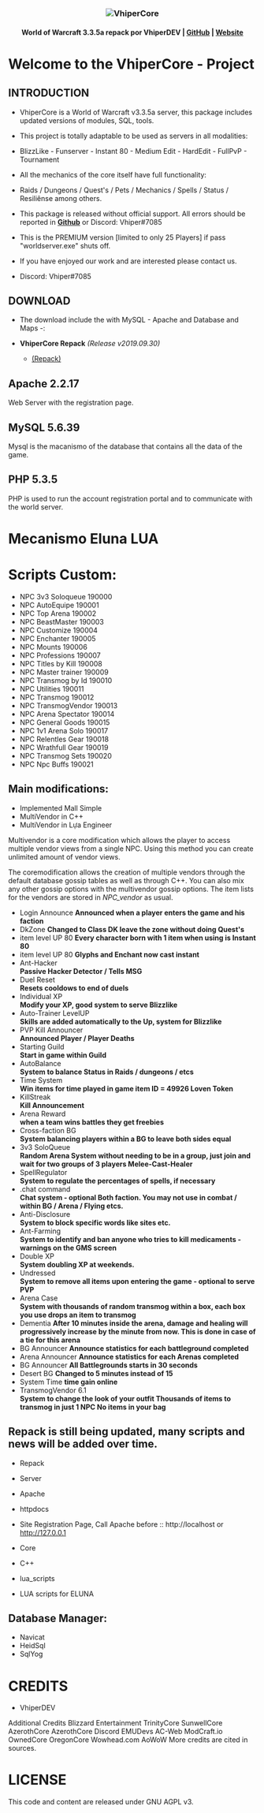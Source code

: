 ### <p align="center">![VhiperCore](https://media.discordapp.net/attachments/521114818535751681/580934854716162083/w40k0CLZAswQ8ocGJQRbI3wlu8_x9H4A-7h-Uxw6YXoS9gJSCmvbRdnj-JwnRsZgGBV6FTVLKZ6ZIJW0uhfh_y6pu64YF5hBZ1sC.png "VhiperCore")</p>

#### <p align="center"> World of Warcraft 3.3.5a repack por VhiperDEV | [GitHub](https://github.com/vhiperdev) | [Website](https://sites.google.com/view/wowemuladores)</p>


# Welcome to the VhiperCore - Project

## INTRODUCTION

- VhiperCore is a World of Warcraft v3.3.5a server, this package includes updated versions of modules, SQL, tools.

- This project is totally adaptable to be used as servers in all modalities:

- BlizzLike - Funserver - Instant 80 - Medium Edit - HardEdit - FullPvP - Tournament

- All the mechanics of the core itself have full functionality:

- Raids / Dungeons / Quest's / Pets / Mechanics / Spells / Status / Resiliênse among others.

- This package is released without official support. All errors should be reported in [**Github**](https://github.com/vhiperdev/VhiperCore/issues) or Discord: Vhiper#7085

- This is the PREMIUM version [limited to only 25 Players] if pass "worldserver.exe" shuts off.

- If you have enjoyed our work and are interested please contact us.

- Discord: Vhiper#7085

## DOWNLOAD

- The download include the with MySQL - Apache and Database and Maps -:

- **VhiperCore Repack** _(Release v2019.09.30)_
    - [(Repack)](https://tinyurl.com/yy2gjsq9)

## Apache 2.2.17 
Web Server with the registration page.

## MySQL 5.6.39
Mysql is the macanismo of the database that contains all the data of the game.

## PHP 5.3.5
PHP is used to run the account registration portal and to communicate with the world server.

# Mecanismo Eluna LUA

# Scripts Custom:

- NPC 3v3 Soloqueue     190000
- NPC AutoEquipe      	190001
- NPC Top Arena	    	190002
- NPC BeastMaster     	190003
- NPC Customize       	190004
- NPC Enchanter 	    190005
- NPC Mounts	    	190006
- NPC Professions     	190007
- NPC Titles by Kill 	190008
- NPC Master trainer  	190009
- NPC Transmog by Id 	190010
- NPC Utilities      	190011
- NPC Transmog  	    190012
- NPC TransmogVendor    190013
- NPC Arena Spectator 	190014
- NPC General Goods	    190015
- NPC 1v1 Arena Solo	190017
- NPC Relentles Gear  	190018
- NPC Wrathfull Gear	190019
- NPC Transmog Sets 	190020
- NPC Npc Buffs     	190021

## Main modifications:

- Implemented Mall Simple
- MultiVendor in C++ 
- MultiVendor in Lựa Engineer

Multivendor is a core modification which allows the player to access multiple vendor views from a single NPC.
Using this method you can create unlimited amount of vendor views.

The coremodification allows the creation of multiple vendors through the default database gossip tables as well as through C++.
You can also mix any other gossip options with the multivendor gossip options.
The item lists for the vendors are stored in _NPC_vendor_ as usual.

- Login Announce
**Announced when a player enters the game and his faction**
- DkZone
**Changed to Class DK leave the zone without doing Quest's**
- item level UP 80
**Every character born with 1 item when using is Instant 80**
- item level UP 80
**Glyphs and Enchant now cast instant**
- Ant-Hacker 	    		
**Passive Hacker Detector / Tells MSG**
- Duel Reset 	    		
**Resets cooldows to end of duels**
- Individual XP 		
**Modify your XP, good system to serve Blizzlike**
- Auto-Trainer LevelUP		
**Skills are added automatically to the Up, system for Blizzlike**
- PVP Kill Announcer  		
**Announced Player / Player Deaths**
- Starting Guild 		
**Start in game within Guild**
- AutoBalance 			
**System to balance Status in Raids / dungeons / etcs**
- Time System 			
**Win items for time played in game item ID = 49926 Loven Token**
- KillStreak 			
**Kill Announcement**
- Arena Reward 		
**when a team wins battles they get freebies**
- Cross-faction BG 		
**System balancing players within a BG to leave both sides equal**
- 3v3 SoloQueue 		
**Random Arena System without needing to be in a group, just join and wait for two groups of 3 players Melee-Cast-Healer**
- SpellRegulator 		
**System to regulate the percentages of spells, if necessary**
- .chat command 		
**Chat system - optional Both faction. You may not use in combat / within BG / Arena / Flying etcs.**
- Anti-Disclosure 		
**System to block specific words like sites etc.**
- Ant-Farming 			
**System to identify and ban anyone who tries to kill medicaments - warnings on the GMS screen**
- Double XP 			
**System doubling XP at weekends.**
- Undressed			
**System to remove all items upon entering the game - optional to serve PVP**
- Arena Case 			
**System with thousands of random transmog within a box, each box you use drops an item to transmog**
- Dementia **After 10 minutes inside the arena, damage and healing will progressively increase by the minute from now. This is done in case of a tie for this arena**
- BG Announcer 
**Announce statistics for each battleground completed**
- Arena Announcer 
**Announce statistics for each Arenas completed**
- BG Announcer 
**All Battlegrounds starts in 30 seconds**
- Desert BG 
**Changed to 5 minutes instead of 15**
- System Time 
**time gain online**
- TransmogVendor 6.1  
**System to change the look of your outfit Thousands of items to transmog in just 1 NPC No items in your bag**

## Repack is still being updated, many scripts and news will be added over time.


- Repack
- Server
- Apache
- httpdocs
- Site Registration Page, Call Apache before :: http://localhost or http://127.0.0.1

- Core
- C++
- lua_scripts
- LUA scripts for ELUNA

## Database Manager:
- Navicat
- HeidSql
- SqlYog


# CREDITS
- VhiperDEV

Additional Credits Blizzard Entertainment TrinityCore SunwellCore AzerothCore AzerothCore Discord EMUDevs AC-Web ModCraft.io OwnedCore OregonCore Wowhead.com AoWoW More credits are cited in sources.

# LICENSE
This code and content are released under GNU AGPL v3.
